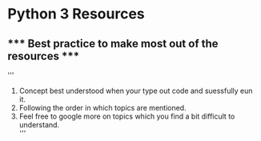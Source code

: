 # Python 3 Resources 

## *** Best practice to make most out of the resources ***
'''
1. Concept best understood when your type out code and suessfully eun it. 
2. Following the order in which topics are mentioned. 
3. Feel free to google more on topics which you find a bit difficult to understand.   
'''
